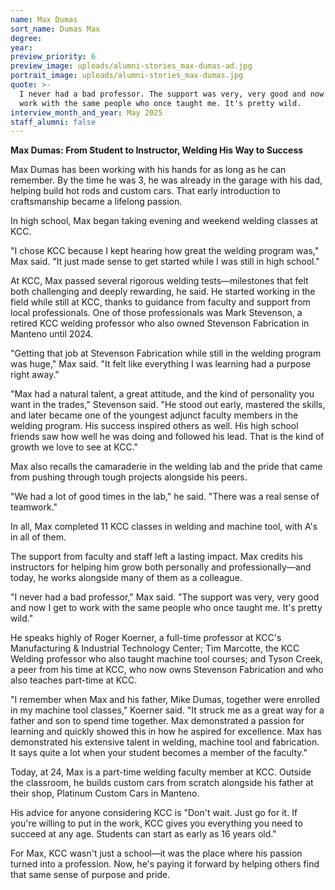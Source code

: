 ```yaml
---
name: Max Dumas
sort_name: Dumas Max
degree:
year:
preview_priority: 6
preview_image: uploads/alumni-stories_max-dumas-ad.jpg
portrait_image: uploads/alumni-stories_max-dumas.jpg
quote: >-
  I never had a bad professor. The support was very, very good and now I get to
  work with the same people who once taught me. It's pretty wild.
interview_month_and_year: May 2025
staff_alumni: false
---
```

**Max Dumas: From Student to Instructor, Welding His Way to Success**

Max Dumas has been working with his hands for as long as he can remember. By the time he was 3, he was already in the garage with his dad, helping build hot rods and custom cars. That early introduction to craftsmanship became a lifelong passion.

In high school, Max began taking evening and weekend welding classes at KCC.

"I chose KCC because I kept hearing how great the welding program was," Max said. "It just made sense to get started while I was still in high school."

At KCC, Max passed several rigorous welding tests—milestones that felt both challenging and deeply rewarding, he said. He started working in the field while still at KCC, thanks to guidance from faculty and support from local professionals. One of those professionals was Mark Stevenson, a retired KCC welding professor who also owned Stevenson Fabrication in Manteno until 2024.

"Getting that job at Stevenson Fabrication while still in the welding program was huge," Max said. "It felt like everything I was learning had a purpose right away."

"Max had a natural talent, a great attitude, and the kind of personality you want in the trades," Stevenson said. "He stood out early, mastered the skills, and later became one of the youngest adjunct faculty members in the welding program. His success inspired others as well. His high school friends saw how well he was doing and followed his lead. That is the kind of growth we love to see at KCC."

Max also recalls the camaraderie in the welding lab and the pride that came from pushing through tough projects alongside his peers.

"We had a lot of good times in the lab," he said. "There was a real sense of teamwork."

In all, Max completed 11 KCC classes in welding and machine tool, with A's in all of them.

The support from faculty and staff left a lasting impact. Max credits his instructors for helping him grow both personally and professionally—and today, he works alongside many of them as a colleague.

"I never had a bad professor," Max said. "The support was very, very good and now I get to work with the same people who once taught me. It's pretty wild."

He speaks highly of Roger Koerner, a full-time professor at KCC's Manufacturing & Industrial Technology Center; Tim Marcotte, the KCC Welding professor who also taught machine tool courses; and Tyson Creek, a peer from his time at KCC, who now owns Stevenson Fabrication and who also teaches part-time at KCC.

"I remember when Max and his father, Mike Dumas, together were enrolled in my machine tool classes," Koerner said. "It struck me as a great way for a father and son to spend time together. Max demonstrated a passion for learning and quickly showed this in how he aspired for excellence. Max has demonstrated his extensive talent in welding, machine tool and fabrication. It says quite a lot when your student becomes a member of the faculty."

Today, at 24, Max is a part-time welding faculty member at KCC. Outside the classroom, he builds custom cars from scratch alongside his father at their shop, Platinum Custom Cars in Manteno.

His advice for anyone considering KCC is "Don't wait. Just go for it. If you're willing to put in the work, KCC gives you everything you need to succeed at any age. Students can start as early as 16 years old."

For Max, KCC wasn't just a school—it was the place where his passion turned into a profession. Now, he's paying it forward by helping others find that same sense of purpose and pride.
